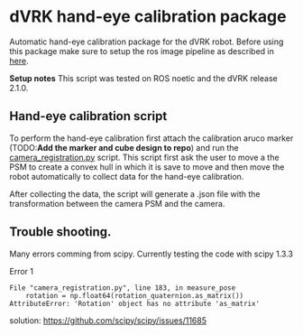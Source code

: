 # dVRK hand-eye calibration package

Automatic hand-eye calibration package for the dVRK robot. Before using this package make sure to setup the ros image pipeline as described in [here](docs/ros1_image_pipeline_setup.md). 

**Setup notes**
This script was tested on ROS noetic and the dVRK release 2.1.0.

## Hand-eye calibration script

To perform the hand-eye calibration first attach the calibration aruco marker (TODO:**Add the marker and cube design to repo**) and run the [camera_registration.py](./camera_registration.py) script. This script first ask the user to move a the PSM to create a convex hull in which it is save to move and then move the robot automatically to collect data for the hand-eye calibration. 

After collecting the data, the script will generate a .json file with the transformation between the camera PSM and the camera.


## Trouble shooting. 

Many errors comming from scipy. Currently testing the code with scipy 1.3.3

Error 1
```
File "camera_registration.py", line 183, in measure_pose
    rotation = np.float64(rotation_quaternion.as_matrix())
AttributeError: 'Rotation' object has no attribute 'as_matrix'
```
solution: https://github.com/scipy/scipy/issues/11685